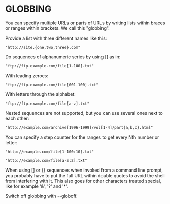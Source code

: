 <!-- Copyright (C) Daniel Stenberg, <daniel@haxx.se>, et al. -->
<!-- SPDX-License-Identifier: curl -->
# GLOBBING
You can specify multiple URLs or parts of URLs by writing lists within braces
or ranges within brackets. We call this "globbing".

Provide a list with three different names like this:

    "http://site.{one,two,three}.com"

Do sequences of alphanumeric series by using [] as in:

    "ftp://ftp.example.com/file[1-100].txt"

With leading zeroes:

    "ftp://ftp.example.com/file[001-100].txt"

With letters through the alphabet:

    "ftp://ftp.example.com/file[a-z].txt"

Nested sequences are not supported, but you can use several ones next to each
other:

    "http://example.com/archive[1996-1999]/vol[1-4]/part{a,b,c}.html"

You can specify a step counter for the ranges to get every Nth number or
letter:

    "http://example.com/file[1-100:10].txt"

    "http://example.com/file[a-z:2].txt"

When using [] or {} sequences when invoked from a command line prompt, you
probably have to put the full URL within double quotes to avoid the shell from
interfering with it. This also goes for other characters treated special, like
for example '&', '?' and '*'.

Switch off globbing with --globoff.
